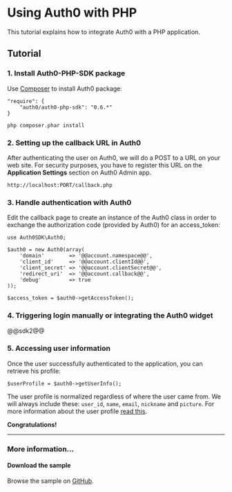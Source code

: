 # Using Auth0 with PHP

This tutorial explains how to integrate Auth0 with a PHP application.

## Tutorial

### 1. Install Auth0-PHP-SDK package

Use <a target="_new" href="http://getcomposer.org/doc/01-basic-usage.md">Composer</a> to install Auth0 package:

```
"require": {
    "auth0/auth0-php-sdk": "0.6.*"
}
```

	php composer.phar install

### 2. Setting up the callback URL in Auth0

<div class="setup-callback">
<p>After authenticating the user on Auth0, we will do a POST to a URL on your web site. For security purposes, you have to register this URL  on the <strong>Application Settings</strong> section on Auth0 Admin app.</p>

<pre><code>http://localhost:PORT/callback.php</pre></code>
</div>

### 3. Handle authentication with Auth0

Edit the callback page to create an instance of the Auth0 class in order to exchange the authorization code (provided by Auth0) for an access_token:

```
use Auth0SDK\Auth0;

$auth0 = new Auth0(array(
	'domain'        => '@@account.namespace@@',
    'client_id'     => '@@account.clientId@@',
    'client_secret' => '@@account.clientSecret@@',
    'redirect_uri'  => '@@account.callback@@',
    'debug'         => true
));

$access_token = $auth0->getAccessToken();
```

### 4. Triggering login manually or integrating the Auth0 widget

@@sdk2@@

### 5. Accessing user information

Once the user successfully authenticated to the application, you can retrieve his profile:

    $userProfile = $auth0->getUserInfo();

The user profile is normalized regardless of where the user came from. We will always include these: `user_id`, `name`, `email`, `nickname` and `picture`. For more information about the user profile [read this](user-profile).


**Congratulations!**

----

### More information...

#### Download the sample

Browse the sample on <a target="_new" href="https://github.com/auth0/Auth0-PHP/tree/master/examples">GitHub</a>.
